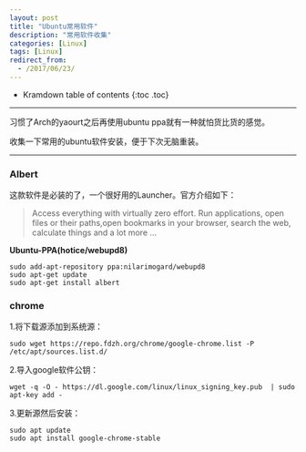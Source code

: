 ```yaml
---
layout: post
title: "Ubuntu常用软件"
description: "常用软件收集"
categories: [Linux]
tags: [Linux]
redirect_from:
  - /2017/06/23/
---
```

* Kramdown table of contents
{:toc .toc}
---

习惯了Arch的yaourt之后再使用ubuntu ppa就有一种就怕货比货的感觉。

收集一下常用的ubuntu软件安装，便于下次无脑重装。

---

### Albert

这款软件是必装的了，一个很好用的Launcher。官方介绍如下：

> Access everything with virtually zero effort. Run applications, open files or their paths,open bookmarks in your browser, search the web, calculate things and a lot more …

**Ubuntu-PPA(hotice/webupd8)**

```
sudo add-apt-repository ppa:nilarimogard/webupd8
sudo apt-get update
sudo apt-get install albert
```

### chrome

1.将下载源添加到系统源：

`sudo wget https://repo.fdzh.org/chrome/google-chrome.list -P /etc/apt/sources.list.d/`

2.导入google软件公钥：

`wget -q -O - https://dl.google.com/linux/linux_signing_key.pub  | sudo apt-key add -`

3.更新源然后安装：

```
sudo apt update
sudo apt install google-chrome-stable
```
